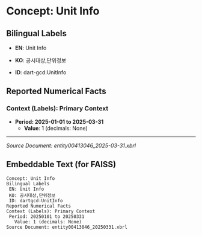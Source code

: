 # Concept: Unit Info

## Bilingual Labels
- **EN**: Unit Info
- **KO**: 공시대상,단위정보

- **ID**: dart-gcd:UnitInfo

## Reported Numerical Facts

### **Context (Labels): Primary Context**
- **Period: 2025-01-01 to 2025-03-31**
  - **Value**: 1 (decimals: None)

---
*Source Document: entity00413046_2025-03-31.xbrl*
## Embeddable Text (for FAISS)
```text
Concept: Unit Info
Bilingual Labels
 EN: Unit Info
 KO: 공시대상,단위정보
 ID: dartgcd:UnitInfo
Reported Numerical Facts
Context (Labels): Primary Context
 Period: 20250101 to 20250331
   Value: 1 (decimals: None)
Source Document: entity00413046_20250331.xbrl
```